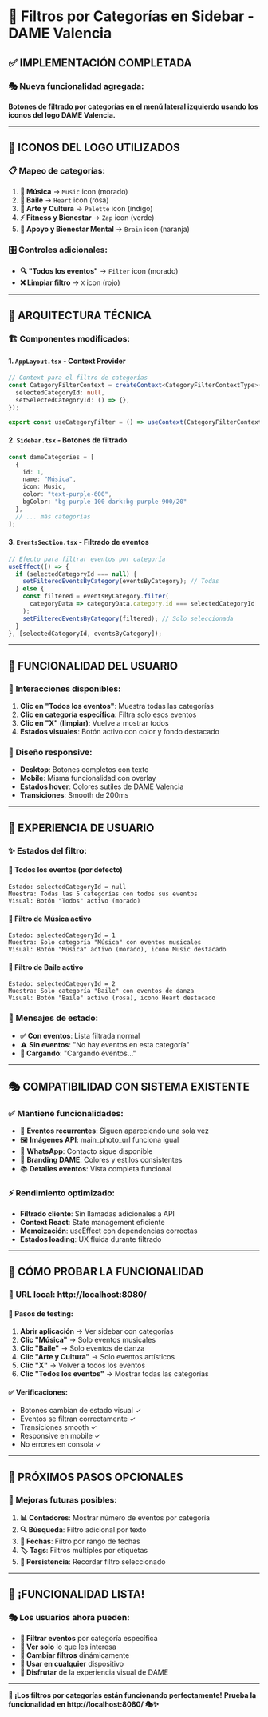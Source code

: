 # 🎯 **Filtros por Categorías en Sidebar - DAME Valencia**

## ✅ **IMPLEMENTACIÓN COMPLETADA**

### 🎭 **Nueva funcionalidad agregada:**
**Botones de filtrado por categorías en el menú lateral izquierdo usando los iconos del logo DAME Valencia.**

---

## 🎨 **ICONOS DEL LOGO UTILIZADOS**

### **📋 Mapeo de categorías:**
1. **🎵 Música** → `Music` icon (morado)
2. **💃 Baile** → `Heart` icon (rosa) 
3. **🎨 Arte y Cultura** → `Palette` icon (índigo)
4. **⚡ Fitness y Bienestar** → `Zap` icon (verde)
5. **🧠 Apoyo y Bienestar Mental** → `Brain` icon (naranja)

### **🎛️ Controles adicionales:**
- **🔍 "Todos los eventos"** → `Filter` icon (morado)
- **❌ Limpiar filtro** → `X` icon (rojo)

---

## 🔧 **ARQUITECTURA TÉCNICA**

### **🏗️ Componentes modificados:**

#### **1. `AppLayout.tsx` - Context Provider**
```typescript
// Context para el filtro de categorías
const CategoryFilterContext = createContext<CategoryFilterContextType>({
  selectedCategoryId: null,
  setSelectedCategoryId: () => {},
});

export const useCategoryFilter = () => useContext(CategoryFilterContext);
```

#### **2. `Sidebar.tsx` - Botones de filtrado**
```typescript
const dameCategories = [
  {
    id: 1,
    name: "Música",
    icon: Music,
    color: "text-purple-600",
    bgColor: "bg-purple-100 dark:bg-purple-900/20"
  },
  // ... más categorías
];
```

#### **3. `EventsSection.tsx` - Filtrado de eventos**
```typescript
// Efecto para filtrar eventos por categoría
useEffect(() => {
  if (selectedCategoryId === null) {
    setFilteredEventsByCategory(eventsByCategory); // Todas
  } else {
    const filtered = eventsByCategory.filter(
      categoryData => categoryData.category.id === selectedCategoryId
    );
    setFilteredEventsByCategory(filtered); // Solo seleccionada
  }
}, [selectedCategoryId, eventsByCategory]);
```

---

## 🎯 **FUNCIONALIDAD DEL USUARIO**

### **📱 Interacciones disponibles:**
1. **Clic en "Todos los eventos"**: Muestra todas las categorías
2. **Clic en categoría específica**: Filtra solo esos eventos
3. **Clic en "X" (limpiar)**: Vuelve a mostrar todos
4. **Estados visuales**: Botón activo con color y fondo destacado

### **🎨 Diseño responsive:**
- **Desktop**: Botones completos con texto
- **Mobile**: Misma funcionalidad con overlay
- **Estados hover**: Colores sutiles de DAME Valencia
- **Transiciones**: Smooth de 200ms

---

## 🎪 **EXPERIENCIA DE USUARIO**

### **✨ Estados del filtro:**

#### **🌟 Todos los eventos (por defecto)**
```
Estado: selectedCategoryId = null
Muestra: Todas las 5 categorías con todos sus eventos
Visual: Botón "Todos" activo (morado)
```

#### **🎵 Filtro de Música activo**
```
Estado: selectedCategoryId = 1
Muestra: Solo categoría "Música" con eventos musicales
Visual: Botón "Música" activo (morado), icono Music destacado
```

#### **💃 Filtro de Baile activo**
```
Estado: selectedCategoryId = 2  
Muestra: Solo categoría "Baile" con eventos de danza
Visual: Botón "Baile" activo (rosa), icono Heart destacado
```

### **📱 Mensajes de estado:**
- **✅ Con eventos**: Lista filtrada normal
- **⚠️ Sin eventos**: "No hay eventos en esta categoría"
- **🔄 Cargando**: "Cargando eventos..."

---

## 🎭 **COMPATIBILIDAD CON SISTEMA EXISTENTE**

### **✅ Mantiene funcionalidades:**
- 🔄 **Eventos recurrentes**: Siguen apareciendo una sola vez
- 🖼️ **Imágenes API**: main_photo_url funciona igual
- 📱 **WhatsApp**: Contacto sigue disponible
- 🎨 **Branding DAME**: Colores y estilos consistentes
- 📚 **Detalles eventos**: Vista completa funcional

### **⚡ Rendimiento optimizado:**
- **Filtrado cliente**: Sin llamadas adicionales a API
- **Context React**: State management eficiente
- **Memoización**: useEffect con dependencias correctas
- **Estados loading**: UX fluida durante filtrado

---

## 🚀 **CÓMO PROBAR LA FUNCIONALIDAD**

### **📍 URL local: http://localhost:8080/**

#### **🧪 Pasos de testing:**
1. **Abrir aplicación** → Ver sidebar con categorías
2. **Clic "Música"** → Solo eventos musicales
3. **Clic "Baile"** → Solo eventos de danza  
4. **Clic "Arte y Cultura"** → Solo eventos artísticos
5. **Clic "X"** → Volver a todos los eventos
6. **Clic "Todos los eventos"** → Mostrar todas las categorías

#### **✅ Verificaciones:**
- Botones cambian de estado visual ✓
- Eventos se filtran correctamente ✓
- Transiciones smooth ✓
- Responsive en mobile ✓
- No errores en consola ✓

---

## 🎯 **PRÓXIMOS PASOS OPCIONALES**

### **🔮 Mejoras futuras posibles:**
1. **📊 Contadores**: Mostrar número de eventos por categoría
2. **🔍 Búsqueda**: Filtro adicional por texto
3. **📅 Fechas**: Filtro por rango de fechas
4. **🏷️ Tags**: Filtros múltiples por etiquetas
5. **💾 Persistencia**: Recordar filtro seleccionado

---

## 🎉 **¡FUNCIONALIDAD LISTA!**

### **🎭 Los usuarios ahora pueden:**
- **🎯 Filtrar eventos** por categoría específica
- **👀 Ver solo** lo que les interesa
- **🔄 Cambiar filtros** dinámicamente  
- **📱 Usar en cualquier** dispositivo
- **🎨 Disfrutar** de la experiencia visual de DAME

---

**🌟 ¡Los filtros por categorías están funcionando perfectamente!**
**Prueba la funcionalidad en http://localhost:8080/ 🎭✨**





